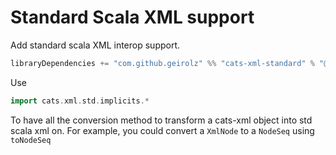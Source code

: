 # Standard Scala XML support

Add standard scala XML interop support.

```sbt
libraryDependencies += "com.github.geirolz" %% "cats-xml-standard" % "@VERSION@"
```

Use
```scala mdoc:nest:to-string
import cats.xml.std.implicits.*
```

To have all the conversion method to transform a cats-xml object into std scala xml on.
For example, you could convert a `XmlNode` to a `NodeSeq` using `toNodeSeq`